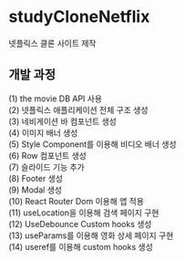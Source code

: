 # studyCloneNetflix
넷플릭스 클론 사이트 제작


## 개발 과정
(1) the movie DB API 사용 <br/>
(2) 넷플릭스 애플리케이션 전체 구조 생성<br/>
(3) 네비게이션 바 컴포넌트 생성 <br/>
(4) 이미지 배너 생성 <br/>
(5) Style Component를 이용해 비디오 배너 생성 <br/>
(6) Row 컴포넌트 생성<br/>
(7) 슬라이드 기능 추가 <br/>
(8) Footer 생성 <br/>
(9) Modal 생성 <br/>
(10) React Router Dom 이용해 앱 적용 <br/>
(11) useLocation을 이용해 검색 페이지 구현 <br/>
(12) UseDebounce Custom hooks 생성 <br/>
(13) useParams를 이용해 영화 상세 페이지 구현 <br/>
(14) useref를 이용해 custom hooks 생성 <br/>

